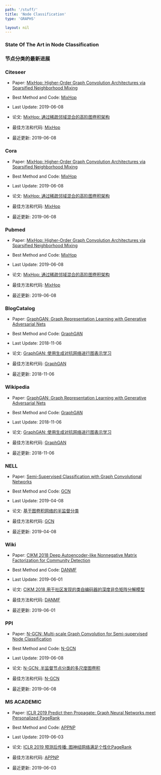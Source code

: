 ```yaml
---
path: '/stuff/'
title: 'Node Classification'
type: 'GRAPHS'

layout: nil
---
```


### State Of The Art in Node Classification  
### 节点分类的最新进展 

### Citeseer

* Paper: [MixHop: Higher-Order Graph Convolution Architectures via Sparsified Neighborhood Mixing](https://arxiv.org/pdf/1905.00067v1.pdf)

* Best Method and Code: [MixHop](https://github.com/benedekrozemberczki/NGCN)

* Last Update: 2019-06-08

* 论文: [MixHop: 通过稀疏邻域混合的高阶图卷积架构](https://arxiv.org/pdf/1905.00067v1.pdf)

* 最佳方法和代码: [MixHop](https://github.com/benedekrozemberczki/NGCN)

* 最近更新: 2019-06-08

### Cora

* Paper: [MixHop: Higher-Order Graph Convolution Architectures via Sparsified Neighborhood Mixing](https://arxiv.org/pdf/1905.00067v1.pdf)

* Best Method and Code: [MixHop](https://github.com/benedekrozemberczki/NGCN)

* Last Update: 2019-06-08

* 论文: [MixHop: 通过稀疏邻域混合的高阶图卷积架构](https://arxiv.org/pdf/1905.00067v1.pdf)

* 最佳方法和代码: [MixHop](https://github.com/benedekrozemberczki/NGCN)

* 最近更新: 2019-06-08

### Pubmed

* Paper: [MixHop: Higher-Order Graph Convolution Architectures via Sparsified Neighborhood Mixing](https://arxiv.org/pdf/1905.00067v1.pdf)

* Best Method and Code: [MixHop](https://github.com/benedekrozemberczki/NGCN)

* Last Update: 2019-06-08

* 论文: [MixHop: 通过稀疏邻域混合的高阶图卷积架构](https://arxiv.org/pdf/1905.00067v1.pdf)

* 最佳方法和代码: [MixHop](https://github.com/benedekrozemberczki/NGCN)

* 最近更新: 2019-06-08

### BlogCatalog

* Paper: [GraphGAN: Graph Representation Learning with Generative Adversarial Nets](https://arxiv.org/pdf/1711.08267v1.pdf)

* Best Method and Code: [GraphGAN](https://github.com/hwwang55/GraphGAN)

* Last Update: 2018-11-06

* 论文: [GraphGAN: 使用生成对抗网络进行图表示学习](https://arxiv.org/pdf/1711.08267v1.pdf)

* 最佳方法和代码: [GraphGAN](https://github.com/hwwang55/GraphGAN)

* 最近更新: 2018-11-06

### Wikipedia

* Paper: [GraphGAN: Graph Representation Learning with Generative Adversarial Nets](https://arxiv.org/pdf/1711.08267v1.pdf)

* Best Method and Code: [GraphGAN](https://github.com/hwwang55/GraphGAN)

* Last Update: 2018-11-06

* 论文: [GraphGAN: 使用生成对抗网络进行图表示学习](https://arxiv.org/pdf/1711.08267v1.pdf)

* 最佳方法和代码: [GraphGAN](https://github.com/hwwang55/GraphGAN)

* 最近更新: 2018-11-06

### NELL

* Paper: [Semi-Supervised Classification with Graph Convolutional Networks](https://arxiv.org/pdf/1609.02907v4.pdf)

* Best Method and Code: [GCN](https://github.com/tkipf/gcn)

* Last Update: 2019-04-08

* 论文: [基于图卷积网络的半监督分类](https://arxiv.org/pdf/1609.02907v4.pdf)

* 最佳方法和代码: [GCN](https://github.com/tkipf/gcn)

* 最近更新: 2019-04-08

### Wiki

* Paper: [CIKM 2018 Deep Autoencoder-like Nonnegative Matrix Factorization for Community Detection](https://smartyfh.com/Documents/18DANMF.pdf)

* Best Method and Code: [DANMF](https://github.com/benedekrozemberczki/DANMF)

* Last Update: 2019-06-01

* 论文: [CIKM 2018 用于社区发现的类自编码器的深度非负矩阵分解模型](https://smartyfh.com/Documents/18DANMF.pdf)

* 最佳方法和代码: [DANMF](https://github.com/benedekrozemberczki/DANMF)

* 最近更新: 2019-06-01

### PPI

* Paper: [N-GCN: Multi-scale Graph Convolution for Semi-supervised Node Classification](https://arxiv.org/pdf/1802.08888v1.pdf)

* Best Method and Code: [N-GCN](https://github.com/benedekrozemberczki/MixHop-and-N-GCN)

* Last Update: 2019-06-08

* 论文: [N-GCN: 半监督节点分类的多尺度图卷积](https://arxiv.org/pdf/1802.08888v1.pdf)

* 最佳方法和代码: [N-GCN](https://github.com/benedekrozemberczki/MixHop-and-N-GCN)

* 最近更新: 2019-06-08

### MS ACADEMIC

* Paper: [ICLR 2019 Predict then Propagate: Graph Neural Networks meet Personalized PageRank](https://arxiv.org/pdf/1810.05997v5.pdf)

* Best Method and Code: [APPNP](https://github.com/benedekrozemberczki/APPNP)

* Last Update: 2019-06-03

* 论文: [ICLR 2019 预测后传播: 图神经网络满足个性化PageRank](https://arxiv.org/pdf/1810.05997v5.pdf)

* 最佳方法和代码: [APPNP](https://github.com/benedekrozemberczki/APPNP)

* 最近更新: 2019-06-03

